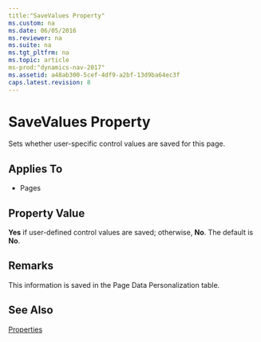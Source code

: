 ```yaml
---
title:"SaveValues Property"
ms.custom: na
ms.date: 06/05/2016
ms.reviewer: na
ms.suite: na
ms.tgt_pltfrm: na
ms.topic: article
ms-prod:"dynamics-nav-2017"
ms.assetid: a48ab300-5cef-4df9-a2bf-13d9ba64ec3f
caps.latest.revision: 8
---
```

# SaveValues Property
Sets whether user\-specific control values are saved for this page.  
  
## Applies To  
  
-   Pages  
  
## Property Value  
 **Yes** if user\-defined control values are saved; otherwise, **No**. The default is **No**.  
  
## Remarks  
 This information is saved in the Page Data Personalization table.  
  
## See Also  
 [Properties](Properties.md)